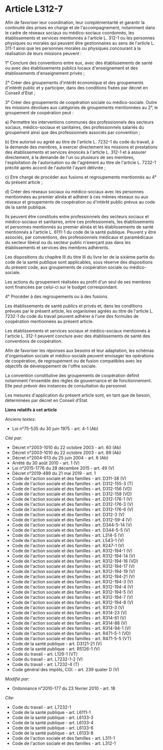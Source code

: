 # Article L312-7

Afin de favoriser leur coordination, leur complémentarité et garantir la continuité des prises en charge et de
l'accompagnement, notamment dans le cadre de réseaux sociaux ou médico-sociaux coordonnés, les établissements et services
mentionnés à l'article L. 312-1 ou les personnes physiques ou morales qui peuvent être gestionnaires au sens de l'article L.
311-1 ainsi que les personnes morales ou physiques concourant à la réalisation de leurs missions peuvent : 

1° Conclure des conventions entre eux, avec des établissements de santé ou avec des établissements publics locaux
d'enseignement et des établissements d'enseignement privés ; 

2° Créer des groupements d'intérêt économique et des groupements d'intérêt public et y participer, dans des conditions fixées
par décret en Conseil d'Etat ; 

3° Créer des groupements de coopération sociale ou médico-sociale. Outre les missions dévolues aux catégories de groupements
mentionnées au 2°, le groupement de coopération peut : 

a) Permettre les interventions communes des professionnels des secteurs sociaux, médico-sociaux et sanitaires, des
professionnels salariés du groupement ainsi que des professionnels associés par convention ; 

b) Etre autorisé ou agréé au titre de l'article L. 7232-1 du code du travail, à la demande des membres, à exercer directement
les missions et prestations des établissements et services énoncés à l'article L. 312-1 et à assurer directement, à la
demande de l'un ou plusieurs de ses membres, l'exploitation de l'autorisation ou de l'agrément au titre de l'article L.
7232-1 précité après accord de l'autorité l'ayant délivrée ; 

c) Etre chargé de procéder aux fusions et regroupements mentionnés au 4° du présent article ; 

d) Créer des réseaux sociaux ou médico-sociaux avec les personnes mentionnées au premier alinéa et adhérer à ces mêmes
réseaux ou aux réseaux et groupements de coopération ou d'intérêt public prévus au code de la santé publique. 

Ils peuvent être constitués entre professionnels des secteurs sociaux et médico-sociaux et sanitaires, entre ces
professionnels, les établissements et personnes mentionnés au premier alinéa et les établissements de santé mentionnés à
l'article L. 6111-1 du code de la santé publique. Peuvent y être associés, par conventions, des professionnels médicaux et
paramédicaux du secteur libéral ou du secteur public n'exerçant pas dans les établissements et services des membres
adhérents. 

Les dispositions du chapitre III du titre III du livre Ier de la sixième partie du code de la santé publique sont
applicables, sous réserve des dispositions du présent code, aux groupements de coopération sociale ou médico-sociale. 

Les actions du groupement réalisées au profit d'un seul de ses membres sont financées par celui-ci sur le budget
correspondant. 

4° Procéder à des regroupements ou à des fusions. 

Les établissements de santé publics et privés et, dans les conditions prévues par le présent article, les organismes agréés
au titre de l'article L. 7232-1 du code du travail peuvent adhérer à l'une des formules de coopération mentionnées au présent
article. 

Les établissements et services sociaux et médico-sociaux mentionnés à l'article L. 312-1 peuvent conclure avec des
établissements de santé des conventions de coopération. 

Afin de favoriser les réponses aux besoins et leur adaptation, les schémas d'organisation sociale et médico-sociale peuvent
envisager les opérations de coopération, de regroupement ou de fusion compatibles avec les objectifs de développement de
l'offre sociale. 

La convention constitutive des groupements de coopération définit notamment l'ensemble des règles de gouvernance et de
fonctionnement. Elle peut prévoir des instances de consultation du personnel. 

Les mesures d'application du présent article sont, en tant que de besoin, déterminées par décret en Conseil d'Etat.

**Liens relatifs à cet article**

_Anciens textes_:

  - Loi n°75-535 du 30 juin 1975 - art. 4-1 (Ab)

_Cité par_:

  - Décret n°2003-1010 du 22 octobre 2003 - art. 60 (Ab)
  - Décret n°2003-1010 du 22 octobre 2003 - art. 89 (Ab)
  - Décret n°2004-613 du 25 juin 2004 - art. 6 (Ab)
  - Arrêté du 30 août 2010 - art. 1 (V)
  - Loi n°2015-1776 du 28 décembre 2015 - art. 49 (V)
  - Décret n°2019-489 du 21 mai 2019 - art. 1
  - Code de l'action sociale et des familles - art. D311-38 (V)
  - Code de l'action sociale et des familles - art. D312-155-3 (T)
  - Code de l'action sociale et des familles - art. D312-156 (VD)
  - Code de l'action sociale et des familles - art. D312-158 (VD)
  - Code de l'action sociale et des familles - art. D312-176-1 (V)
  - Code de l'action sociale et des familles - art. D312-176-3 (V)
  - Code de l'action sociale et des familles - art. D312-176-6 (V)
  - Code de l'action sociale et des familles - art. D312-3 (V)
  - Code de l'action sociale et des familles - art. D312-59-4 (V)
  - Code de l'action sociale et des familles - art. D344-5-14 (V)
  - Code de l'action sociale et des familles - art. D344-5-5 (V)
  - Code de l'action sociale et des familles - art. L314-5 (V)
  - Code de l'action sociale et des familles - art. L543-1 (V)
  - Code de l'action sociale et des familles - art. R247-1 (V)
  - Code de l'action sociale et des familles - art. R312-194-1 (V)
  - Code de l'action sociale et des familles - art. R312-194-14 (V)
  - Code de l'action sociale et des familles - art. R312-194-16 (VD)
  - Code de l'action sociale et des familles - art. R312-194-17 (V)
  - Code de l'action sociale et des familles - art. R312-194-19 (V)
  - Code de l'action sociale et des familles - art. R312-194-21 (V)
  - Code de l'action sociale et des familles - art. R312-194-3 (V)
  - Code de l'action sociale et des familles - art. R312-194-4 (V)
  - Code de l'action sociale et des familles - art. R312-194-5 (V)
  - Code de l'action sociale et des familles - art. R312-194-7 (V)
  - Code de l'action sociale et des familles - art. R312-194-8 (V)
  - Code de l'action sociale et des familles - art. R313-3 (V)
  - Code de l'action sociale et des familles - art. R314-23 (V)
  - Code de l'action sociale et des familles - art. R314-61 (V)
  - Code de l'action sociale et des familles - art. R314-88 (V)
  - Code de l'action sociale et des familles - art. R314-94-1 (V)
  - Code de l'action sociale et des familles - art. R471-5-1 (VD)
  - Code de l'action sociale et des familles - art. R471-5-5 (VT)
  - Code de la santé publique - art. D3121-21 (V)
  - Code de la santé publique - art. R5126-1 (V)
  - Code du travail - art. L129-1 (VT)
  - Code du travail - art. L7232-1-2 (V)
  - Code du travail - art. L7232-4 (T)
  - Code général des impôts, CGI. - art. 239 quater D (V)

_Modifié par_:

  - Ordonnance n°2010-177 du 23 février 2010 - art. 18

_Cite_:

  - Code du travail - art. L7232-1
  - Code de la santé publique - art. L6111-1
  - Code de la santé publique - art. L6133-3
  - Code de la santé publique - art. L6133-4
  - Code de la santé publique - art. L6133-6
  - Code de la santé publique - art. L6133-8
  - Code de l'action sociale et des familles - art. L311-1
  - Code de l'action sociale et des familles - art. L312-1
